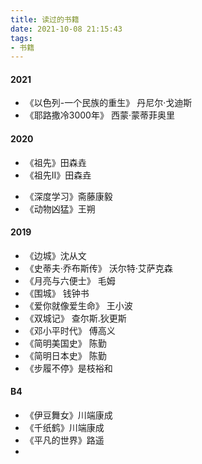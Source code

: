 ```yaml
---
title: 读过的书籍
date: 2021-10-08 21:15:43
tags:
- 书籍
---
```


#### 2021
- 《以色列-一个民族的重生》 丹尼尔·戈迪斯
- 《耶路撒冷3000年》 西蒙·蒙蒂菲奥里

#### 2020
- 《祖先》田森垚
- 《祖先II》田森垚
<!-- more -->
- 《深度学习》斋藤康毅
- 《动物凶猛》王朔

#### 2019
- 《边城》沈从文
- 《史蒂夫·乔布斯传》 沃尔特·艾萨克森
- 《月亮与六便士》 毛姆
- 《围城》 钱钟书
- 《爱你就像爱生命》 王小波
- 《双城记》 查尔斯.狄更斯
- 《邓小平时代》 傅高义
- 《简明美国史》 陈勤
- 《简明日本史》 陈勤
- 《步履不停》是枝裕和

#### B4
- 《伊豆舞女》川端康成
- 《千纸鹤》川端康成
- 《平凡的世界》路遥
- 
